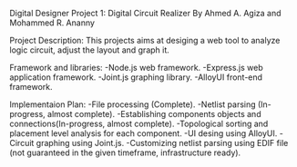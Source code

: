 Digital Designer Project 1: Digital Circuit Realizer
By Ahmed A. Agiza and Mohammed R. Ananny

Project Description:
This projects aims at desiging a web tool to analyze logic circuit, adjust the layout and graph it.

Framework and libraries:
-Node.js web framework.
-Express.js web application framework.
-Joint.js graphing library.
-AlloyUI front-end framework.

Implementaion Plan:
-File processing (Complete).
-Netlist parsing (In-progress, almost complete).
-Establishing components objects and connections(In-progress, almost complete).
-Topological sorting and placement level analysis for each component.
-UI desing using AlloyUI.
-Circuit graphing using Joint.js.
-Customizing netlist parsing using EDIF file (not guaranteed in the given timeframe, infrastructure ready).
